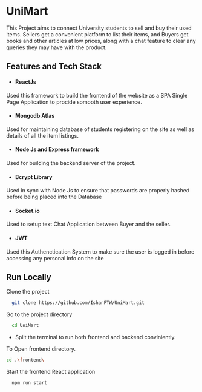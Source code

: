 ﻿
# UniMart

This Project aims to connect University students to sell and buy their used items. Sellers get a convenient platform to list their items, and Buyers get books and other articles at low prices, along with a chat feature to clear any queries they may have with the product.



## Features and Tech Stack

- #### ReactJs
Used this framework to build the frontend of the website as a SPA Single Page Application to procide somooth user experience.


- #### Mongodb Atlas
Used for maintaining database of students registering on the site as well as details of all the item listings.

- #### Node Js and Express framework
Used for building the backend server of the project.

- #### Bcrypt Library
Used in sync with Node Js to ensure that passwords are properly hashed before being placed into the Database

- #### Socket.io
Used to setup text Chat Application between Buyer and the seller.

- #### JWT
Used this Authenctication System to make sure the user is logged in before accessing any personal info on the site




## Run Locally

Clone the project

```bash
  git clone https://github.com/IshanFTW/UniMart.git
```

Go to the project directory

```bash
  cd UniMart
```

- Split the terminal to run both frontend and backend conviniently.

To Open frontend directory.
```bash
cd .\frontend\
```

Start the frontend React application

```bash
  npm run start
```






